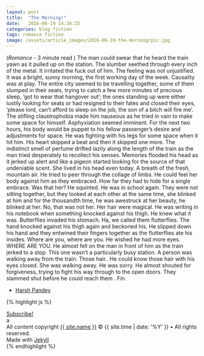 ```yaml
---
layout: post
title:  "The Morning!"
date:   2016-06-19 14:34:25
categories: blog fiction
tags: romance fiction
image: /assets/article_images/2016-06-19-the-morning/pic.jpg
---
```


(*Romance* - 3 minute read )
The man could swear that he heard the train yawn as it pulled up on the station. The slumber seethed through every inch of the metal. It irritated the fuck out of him. The feeling was not unjustified. It was a bright, sunny morning, the first working day of the week. Causality was at play. The entire city seemed to be travelling together, some of them slumped in their seats, trying to catch a few more minutes of precious sleep, ‘got to wear that hangover out’; the ones standing up were either lustily looking for seats or had resigned to their fates and closed their eyes, ‘please lord, can’t afford to sleep on the job, the son of a bitch will fire me’. The stifling claustrophobia made him nauseous as he tried in vain to make some space for himself. Asphyxiation seemed imminent. For the next two hours, his body would be puppet to his fellow passenger’s desire and adjustments for space. He was fighting with his legs for some space when it hit him. His heart skipped a beat and then it skipped one more. The indistinct smell of perfume drifted lazily along the length of the train as the man tried desperately to recollect his senses. Memories flooded his head as it jerked up alert and like a pigeon started looking for the source of that undeniable scent.
She lived in his head even today. A breath of the fresh, mountain air.
He tried to peer through the collage of limbs. 
He could feel her body against him as they embraced. How far they had to hide for a single embrace. Was that her? He squinted.
He was in school again. They were not sitting together, but they looked at each other at the same time, she blinked at him and for the thousandth time, he was awestruck at her beauty, he blinked at her.
No, that was not her. Her hair were magical.
He was writing in his notebook when something knocked against his thigh. He knew what it was. Butterflies invaded his stomach. Ha, we called them flutterflies. The hand knocked against his thigh again and beckoned his. He slipped down his hand and they entwined their fingers together as the flutterflies ate his insides.
Where are you, where are you. He wished he had more eyes. WHERE ARE YOU.
He almost fell on the man in front of him as the train jerked to a stop. This one wasn’t a particularly busy station. A person was walking away from the train.
Those hair.. He could know those hair with his eyes closed. She was walking away. He was sorry. He almost shouted for forgiveness, trying to fight his way through to the open doors.
They slammed shut before he could reach them
. Fin.
- [Harsh Pandey](http://www.facebook.com/wordsmiths14)

{% highlight js %}

<footer class="site-footer">
 <a class="subscribe" href="{{ "/feed.xml" | prepend: site.baseurl }}"> <span class="tooltip"> <i class="fa fa-rss"></i> Subscribe!</span></a>
  <div class="inner">a
   <section class="copyright">All content copyright <a href="mailto:{{ site.email}}">{{ site.name }}</a> &copy; {{ site.time | date: '%Y' }} &bull; All rights reserved.</section>
   <section class="poweredby">Made with <a href="http://jekyllrb.com"> Jekyll</a></section>
  </div>
</footer>
{% endhighlight %}


[jekyll]:      http://jekyllrb.com
[jekyll-gh]:   https://github.com/jekyll/jekyll
[jekyll-help]: https://github.com/jekyll/jekyll-help
